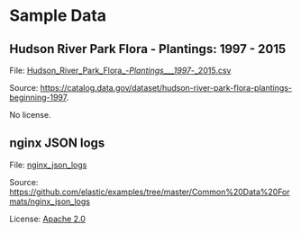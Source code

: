 # Sample Data

## Hudson River Park Flora - Plantings: 1997 - 2015

File: [Hudson_River_Park_Flora_-_Plantings___1997_-_2015.csv](./Hudson_River_Park_Flora_-_Plantings___1997_-_2015.csv)

Source: https://catalog.data.gov/dataset/hudson-river-park-flora-plantings-beginning-1997.

No license.

## nginx JSON logs

File: [nginx_json_logs](./nginx_json_logs)

Source: https://github.com/elastic/examples/tree/master/Common%20Data%20Formats/nginx_json_logs

License: [Apache 2.0](https://github.com/elastic/examples/blob/master/LICENSE)
